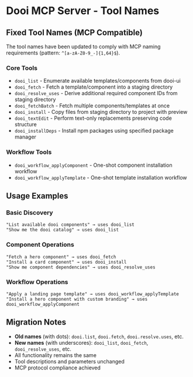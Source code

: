 # Dooi MCP Server - Tool Names

## Fixed Tool Names (MCP Compatible)

The tool names have been updated to comply with MCP naming requirements (pattern: `^[a-zA-Z0-9_-]{1,64}$`).

### Core Tools
- `dooi_list` - Enumerate available templates/components from dooi-ui
- `dooi_fetch` - Fetch a template/component into a staging directory  
- `dooi_resolve_uses` - Derive additional required component IDs from staging directory
- `dooi_fetchBatch` - Fetch multiple components/templates at once
- `dooi_install` - Copy files from staging directory to project with preview
- `dooi_textEdit` - Perform text-only replacements preserving code structure
- `dooi_installDeps` - Install npm packages using specified package manager

### Workflow Tools
- `dooi_workflow_applyComponent` - One-shot component installation workflow
- `dooi_workflow_applyTemplate` - One-shot template installation workflow

## Usage Examples

### Basic Discovery
```
"List available dooi components" → uses dooi_list
"Show me the dooi catalog" → uses dooi_list
```

### Component Operations  
```
"Fetch a hero component" → uses dooi_fetch
"Install a card component" → uses dooi_install
"Show me component dependencies" → uses dooi_resolve_uses
```

### Workflow Operations
```
"Apply a landing page template" → uses dooi_workflow_applyTemplate
"Install a hero component with custom branding" → uses dooi_workflow_applyComponent
```

## Migration Notes

- **Old names** (with dots): `dooi.list`, `dooi.fetch`, `dooi.resolve.uses`, etc.
- **New names** (with underscores): `dooi_list`, `dooi_fetch`, `dooi_resolve_uses`, etc.
- All functionality remains the same
- Tool descriptions and parameters unchanged
- MCP protocol compliance achieved
